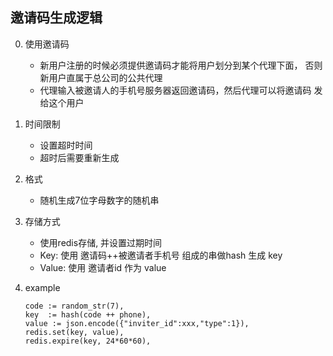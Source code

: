 邀请码生成逻辑
--------------

0. 使用邀请码
    - 新用户注册的时候必须提供邀请码才能将用户划分到某个代理下面，
否则新用户直属于总公司的公共代理
    - 代理输入被邀请人的手机号服务器返回邀请码，然后代理可以将邀请码
发给这个用户
    


1. 时间限制
    - 设置超时时间
    - 超时后需要重新生成

2. 格式
    - 随机生成7位字母数字的随机串

3. 存储方式
    - 使用redis存储, 并设置过期时间
    - Key: 使用 邀请码++被邀请者手机号 组成的串做hash 生成 key
    - Value: 使用 邀请者id 作为 value

4. example
    ```
    code := random_str(7),
    key  := hash(code ++ phone),
    value := json.encode({"inviter_id":xxx,"type":1}),
    redis.set(key, value),
    redis.expire(key, 24*60*60),
    ```

